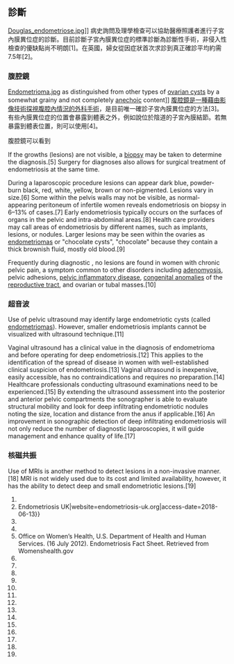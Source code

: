 ## 診斷

[Douglas_endometriose.jpg](https://zh.wikipedia.org/wiki/File:Douglas_endometriose.jpg "fig:Douglas_endometriose.jpg")\]\] 病史詢問及理學檢查可以協助醫療照護者進行子宮內膜異位症的診斷。目前診斷子宮內膜異位症的標準診斷為診斷性手術，非侵入性檢查的優缺點尚不明朗\[1\]。在英國，婦女從因症狀首次求診到真正確診平均約需7.5年\[2\]。

### 腹腔鏡

[Endometrioma.jpg](https://zh.wikipedia.org/wiki/File:Endometrioma.jpg "fig:Endometrioma.jpg") as distinguished from other types of [ovarian cysts](../Page/卵巢囊腫.md "wikilink") by a somewhat grainy and not completely [anechoic](https://zh.wikipedia.org/wiki/消音室 "wikilink") content\]\] [腹腔鏡是一種藉由影像技術探視腹腔內情況的外科手術](https://zh.wikipedia.org/wiki/腹腔鏡 "wikilink")，是目前唯一確診子宮內膜異位症的方法\[3\]。有些內膜異位症的位置會暴露到體表之外，例如說位於陰道的子宮內膜結節。若無暴露到體表位置，則可以使用\[4\]。

腹腔鏡可以看到

If the growths (lesions) are not visible, a [biopsy](../Page/活體組織切片.md "wikilink") may be taken to determine the diagnosis.\[5\] Surgery for diagnoses also allows for surgical treatment of endometriosis at the same time.

During a laparoscopic procedure lesions can appear dark blue, powder-burn black, red, white, yellow, brown or non-pigmented. Lesions vary in size.\[6\] Some within the pelvis walls may not be visible, as normal-appearing peritoneum of infertile women reveals endometriosis on biopsy in 6–13% of cases.\[7\] Early endometriosis typically occurs on the surfaces of organs in the pelvic and intra-abdominal areas.\[8\] Health care providers may call areas of endometriosis by different names, such as implants, lesions, or nodules. Larger lesions may be seen within the ovaries as [endometriomas](../Page/子宮內膜異位瘤.md "wikilink") or "chocolate cysts", "chocolate" because they contain a thick brownish fluid, mostly old blood.\[9\]

Frequently during diagnostic , no lesions are found in women with chronic pelvic pain, a symptom common to other disorders including [adenomyosis](../Page/子宫腺肌病.md "wikilink"), pelvic adhesions, [pelvic inflammatory disease](../Page/骨盆腔發炎.md "wikilink"), [congenital anomalies](../Page/先天性障碍.md "wikilink") of the [reproductive tract](../Page/生殖系统.md "wikilink"), and ovarian or tubal masses.\[10\]

### 超音波

Use of pelvic ultrasound may identify large endometriotic cysts (called [endometriomas](../Page/子宮內膜異位瘤.md "wikilink")). However, smaller endometriosis implants cannot be visualized with ultrasound technique.\[11\]

Vaginal ultrasound has a clinical value in the diagnosis of endometrioma and before operating for deep endometriosis.\[12\] This applies to the identification of the spread of disease in women with well-established clinical suspicion of endometriosis.\[13\] Vaginal ultrasound is inexpensive, easily accessible, has no contraindications and requires no preparation.\[14\] Healthcare professionals conducting ultrasound examinations need to be experienced.\[15\] By extending the ultrasound assessment into the posterior and anterior pelvic compartments the sonographer is able to evaluate structural mobility and look for deep infiltrating endometriotic nodules noting the size, location and distance from the anus if applicable.\[16\] An improvement in sonographic detection of deep infiltrating endometriosis will not only reduce the number of diagnostic laparoscopies, it will guide management and enhance quality of life.\[17\]

### 核磁共振

Use of MRIs is another method to detect lesions in a non-invasive manner.\[18\] MRI is not widely used due to its cost and limited availability, however, it has the ability to detect deep and small endometriotic lesions.\[19\]

1.
2.   Endometriosis UK|website=endometriosis-uk.org|access-date=2018-06-13}}
3.
4.
5.  Office on Women’s Health, U.S. Department of Health and Human Services. (16 July 2012). Endometriosis Fact Sheet. Retrieved from Womenshealth.gov
6.
7.
8.
9.
10.
11.
12.
13.
14.
15.
16.
17.
18.
19.